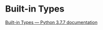 # Built-in Types

[Built-in Types — Python 3.7.7 documentation](https://docs.python.org/3.7/library/stdtypes.html)
